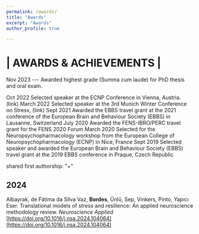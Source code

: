 ```yaml
---
permalink: /awards/
title: "Awards"
excerpt: "Awards"
author_profile: true

---
```


# **| AWARDS & ACHIEVEMENTS |** 


Nov 2023 --- Awarded highest grade (Summa cum laude) for PhD thesis and oral exam.


Oct 2022	Selected speaker at the ECNP Conference in Vienna, Austria. (link)
March 2022	Selected speaker at the 3rd Munich Winter Conference on Stress, (link)
Sept 2021	Awarded the EBBS travel grant at the 2021 conference of the European Brain and Behaviour Society (EBBS) in Lausanne, Switzerland
July 2020	Awarded the FENS-IBRO/PERC travel grant for the FENS 2020 Forum 
March 2020	Selected for the Neuropsychopharmacology workshop from the European College of Neuropsychopharmacology (ECNP) in Nice, France
Sept 2019	Selected speaker and awarded the European Brain and Behaviour Society (EBBS) travel grant at the 2019 EBBS conference in Praque, Czech Republic




 
shared first authorship: "+"
## 2024
Albayrak, de Fátima da Silva Vaz, **Bordes**, Ünlü, Sep, Vinkers, Pinto, Yapıcı Eser. Translational models of stress and resilience: An applied neuroscience methodology review. *Neuroscience Applied* [https://doi.org/10.1016/j.nsa.2024.104064](https://doi.org/10.1016/j.nsa.2024.104064)


